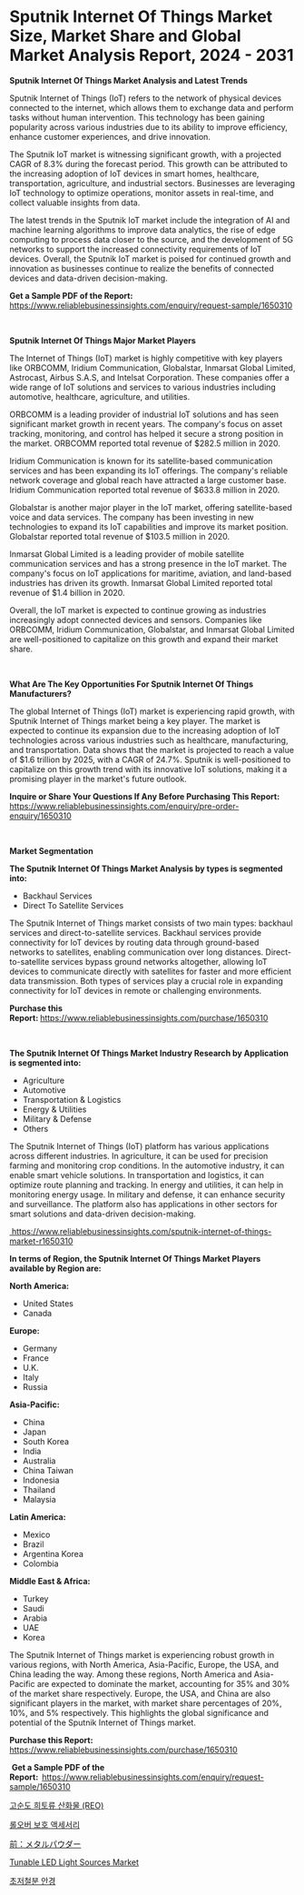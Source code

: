 <p><h1>Sputnik Internet Of Things Market Size, Market Share and Global Market Analysis Report, 2024 - 2031</h1></p><p><strong>Sputnik Internet Of Things Market Analysis and Latest Trends</strong></p>
<p><p>Sputnik Internet of Things (IoT) refers to the network of physical devices connected to the internet, which allows them to exchange data and perform tasks without human intervention. This technology has been gaining popularity across various industries due to its ability to improve efficiency, enhance customer experiences, and drive innovation.</p><p>The Sputnik IoT market is witnessing significant growth, with a projected CAGR of 8.3% during the forecast period. This growth can be attributed to the increasing adoption of IoT devices in smart homes, healthcare, transportation, agriculture, and industrial sectors. Businesses are leveraging IoT technology to optimize operations, monitor assets in real-time, and collect valuable insights from data.</p><p>The latest trends in the Sputnik IoT market include the integration of AI and machine learning algorithms to improve data analytics, the rise of edge computing to process data closer to the source, and the development of 5G networks to support the increased connectivity requirements of IoT devices. Overall, the Sputnik IoT market is poised for continued growth and innovation as businesses continue to realize the benefits of connected devices and data-driven decision-making.</p></p>
<p><strong>Get a Sample PDF of the Report:&nbsp;</strong> <a href="https://www.reliablebusinessinsights.com/enquiry/request-sample/1650310">https://www.reliablebusinessinsights.com/enquiry/request-sample/1650310</a></p>
<p>&nbsp;</p>
<p><strong>Sputnik Internet Of Things Major Market Players</strong></p>
<p><p>The Internet of Things (IoT) market is highly competitive with key players like ORBCOMM, Iridium Communication, Globalstar, Inmarsat Global Limited, Astrocast, Airbus S.A.S, and Intelsat Corporation. These companies offer a wide range of IoT solutions and services to various industries including automotive, healthcare, agriculture, and utilities.</p><p>ORBCOMM is a leading provider of industrial IoT solutions and has seen significant market growth in recent years. The company's focus on asset tracking, monitoring, and control has helped it secure a strong position in the market. ORBCOMM reported total revenue of $282.5 million in 2020.</p><p>Iridium Communication is known for its satellite-based communication services and has been expanding its IoT offerings. The company's reliable network coverage and global reach have attracted a large customer base. Iridium Communication reported total revenue of $633.8 million in 2020.</p><p>Globalstar is another major player in the IoT market, offering satellite-based voice and data services. The company has been investing in new technologies to expand its IoT capabilities and improve its market position. Globalstar reported total revenue of $103.5 million in 2020.</p><p>Inmarsat Global Limited is a leading provider of mobile satellite communication services and has a strong presence in the IoT market. The company's focus on IoT applications for maritime, aviation, and land-based industries has driven its growth. Inmarsat Global Limited reported total revenue of $1.4 billion in 2020.</p><p>Overall, the IoT market is expected to continue growing as industries increasingly adopt connected devices and sensors. Companies like ORBCOMM, Iridium Communication, Globalstar, and Inmarsat Global Limited are well-positioned to capitalize on this growth and expand their market share.</p></p>
<p>&nbsp;</p>
<p><strong>What Are The Key Opportunities For Sputnik Internet Of Things Manufacturers?</strong></p>
<p><p>The global Internet of Things (IoT) market is experiencing rapid growth, with Sputnik Internet of Things market being a key player. The market is expected to continue its expansion due to the increasing adoption of IoT technologies across various industries such as healthcare, manufacturing, and transportation. Data shows that the market is projected to reach a value of $1.6 trillion by 2025, with a CAGR of 24.7%. Sputnik is well-positioned to capitalize on this growth trend with its innovative IoT solutions, making it a promising player in the market's future outlook.</p></p>
<p><strong>Inquire or Share Your Questions If Any Before Purchasing This Report:</strong> <a href="https://www.reliablebusinessinsights.com/enquiry/pre-order-enquiry/1650310">https://www.reliablebusinessinsights.com/enquiry/pre-order-enquiry/1650310</a></p>
<p>&nbsp;</p>
<p><strong>Market Segmentation</strong></p>
<p><strong>The Sputnik Internet Of Things Market Analysis by types is segmented into:</strong></p>
<p><ul><li>Backhaul Services</li><li>Direct To Satellite Services</li></ul></p>
<p><p>The Sputnik Internet of Things market consists of two main types: backhaul services and direct-to-satellite services. Backhaul services provide connectivity for IoT devices by routing data through ground-based networks to satellites, enabling communication over long distances. Direct-to-satellite services bypass ground networks altogether, allowing IoT devices to communicate directly with satellites for faster and more efficient data transmission. Both types of services play a crucial role in expanding connectivity for IoT devices in remote or challenging environments.</p></p>
<p><strong>Purchase this Report:&nbsp;</strong><a href="https://www.reliablebusinessinsights.com/purchase/1650310">https://www.reliablebusinessinsights.com/purchase/1650310</a></p>
<p>&nbsp;</p>
<p><strong>The Sputnik Internet Of Things Market Industry Research by Application is segmented into:</strong></p>
<p><ul><li>Agriculture</li><li>Automotive</li><li>Transportation & Logistics</li><li>Energy & Utilities</li><li>Military & Defense</li><li>Others</li></ul></p>
<p><p>The Sputnik Internet of Things (IoT) platform has various applications across different industries. In agriculture, it can be used for precision farming and monitoring crop conditions. In the automotive industry, it can enable smart vehicle solutions. In transportation and logistics, it can optimize route planning and tracking. In energy and utilities, it can help in monitoring energy usage. In military and defense, it can enhance security and surveillance. The platform also has applications in other sectors for smart solutions and data-driven decision-making.</p></p>
<p><a href="https://www.reliablebusinessinsights.com/sputnik-internet-of-things-market-r1650310">&nbsp;https://www.reliablebusinessinsights.com/sputnik-internet-of-things-market-r1650310</a></p>
<p><strong>In terms of Region, the Sputnik Internet Of Things Market Players available by Region are:</strong></p>
<p>
    <p> <strong> North America: </strong>
        <ul>
            <li>United States</li>
            <li>Canada</li>
        </ul>
        </p> 
    <p> <strong> Europe: </strong>
        <ul>
            <li>Germany</li>
            <li>France</li>
            <li>U.K.</li>
            <li>Italy</li>
            <li>Russia</li>
        </ul>
        </p> 
    <p> <strong> Asia-Pacific: </strong>
        <ul>
            <li>China</li>
            <li>Japan</li>
            <li>South Korea</li>
            <li>India</li>
            <li>Australia</li>
            <li>China Taiwan</li>
            <li>Indonesia</li>
            <li>Thailand</li>
            <li>Malaysia</li>
        </ul>
        </p> 
    <p> <strong> Latin America: </strong>
        <ul>
            <li>Mexico</li>
            <li>Brazil</li>
            <li>Argentina Korea</li>
            <li>Colombia</li>
        </ul>
        </p> 
    <p> <strong> Middle East & Africa: </strong>
        <ul>
            <li>Turkey</li>
            <li>Saudi</li>
            <li>Arabia</li>
            <li>UAE</li>
            <li>Korea</li>
        </ul>
    </p>
    </p>
<p><p>The Sputnik Internet of Things market is experiencing robust growth in various regions, with North America, Asia-Pacific, Europe, the USA, and China leading the way. Among these regions, North America and Asia-Pacific are expected to dominate the market, accounting for 35% and 30% of the market share respectively. Europe, the USA, and China are also significant players in the market, with market share percentages of 20%, 10%, and 5% respectively. This highlights the global significance and potential of the Sputnik Internet of Things market.</p></p>
<p><strong>Purchase this Report: </strong><a href="https://www.reliablebusinessinsights.com/purchase/1650310">https://www.reliablebusinessinsights.com/purchase/1650310</a></p>
<p>&nbsp;<strong>Get a Sample PDF of the Report:&nbsp;&nbsp;</strong><a href="https://www.reliablebusinessinsights.com/enquiry/request-sample/1650310">https://www.reliablebusinessinsights.com/enquiry/request-sample/1650310</a></p>
<p><strong></strong></p>
<p><p><a href="https://medium.com/@bricebeahan2023/%EA%B3%A0%EC%88%9C%EB%8F%84-%ED%9D%AC%ED%86%A0%EB%A5%98-%EC%82%B0%ED%99%94%EB%AC%BC-reo-%EC%8B%9C%EC%9E%A5-%EC%A0%84%EB%A7%9D-%EC%82%B0%EC%97%85-%EA%B0%9C%EC%9A%94-%EB%B0%8F-%EC%98%88%EC%B8%A1-2024%EB%85%84%EB%B6%80%ED%84%B0-2031%EB%85%84-c08e18e200ec">고순도 희토류 산화물 (REO)</a></p><p><a href="https://medium.com/@candidarowe2022/2024-2030-%EB%85%84-%EB%A1%A4%EC%98%A4%EB%B2%84-%EB%B3%B4%ED%98%B8-%EC%95%A1%EC%84%B8%EC%84%9C%EB%A6%AC-%EC%8B%9C%EC%9E%A5-%EA%B7%9C%EB%AA%A8-cagr-%ED%8A%B8%EB%A0%8C%EB%93%9C-be49711a3377">롤오버 보호 액세서리</a></p><p><a href="https://github.com/DeonBoer2023/Market-Research-Report-List-1/blob/main/159740694137.md">前：メタルパウダー</a></p><p><a href="https://github.com/myacatherineblakecaczo9vcsw/Market-Research-Report-List-2/blob/main/tunable-led-light-sources-market.md">Tunable LED Light Sources Market</a></p><p><a href="https://github.com/garnett961902/Market-Research-Report-List-1/blob/main/685830985841.md">초저철분 안경</a></p></p>